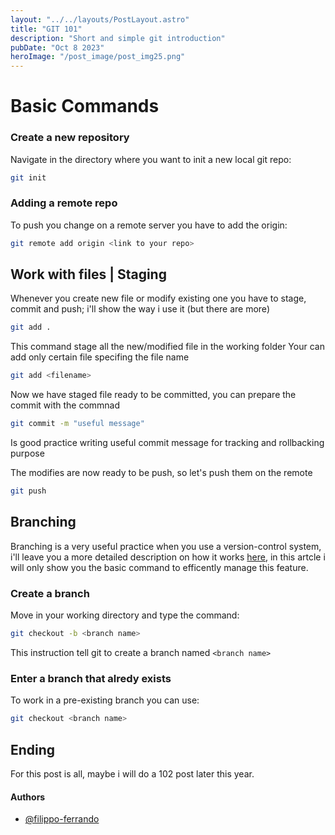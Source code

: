 ```yaml
---
layout: "../../layouts/PostLayout.astro"
title: "GIT 101"
description: "Short and simple git introduction"
pubDate: "Oct 8 2023"
heroImage: "/post_image/post_img25.png"
---
```


# Basic Commands

### Create a new repository

Navigate in the directory where you want to init a new local git repo:

```bash
git init
```

### Adding a remote repo

To push you change on a remote server you have to add the origin:

```bash
git remote add origin <link to your repo>
```

## Work with files | Staging

Whenever you create new file or modify existing one you have to stage, commit and push; i'll show the way i use it (but there are more)

```bash
git add .
```

This command stage all the new/modified file in the working folder
Your can add only certain file specifing the file name

```bash
git add <filename>
```

Now we have staged file ready to be committed, you can prepare the commit with the commnad
```bash
git commit -m "useful message"
```

Is good practice writing useful commit message for tracking and rollbacking purpose

The modifies are now ready to be push, so let's push them on the remote

```bash
git push
```

## Branching

Branching is a very useful practice when you use a version-control system, i'll leave you a more detailed description on how it works [here](https://git-scm.com/book/en/v2/Git-Branching-Branches-in-a-Nutshell), in this artcle i will only show you the basic command to efficently manage this feature.

### Create a branch
Move in your working directory and type the command:
```bash
git checkout -b <branch name>
```
This instruction tell git to create a branch named ```<branch name>``` 

### Enter a branch that alredy exists
To work in a pre-existing branch you can use:
```bash
git checkout <branch name>
```

## Ending
For this post is all, maybe i will do a 102 post later this year.

#### Authors

- [@filippo-ferrando](https://www.github.com/filippo-ferrando)


